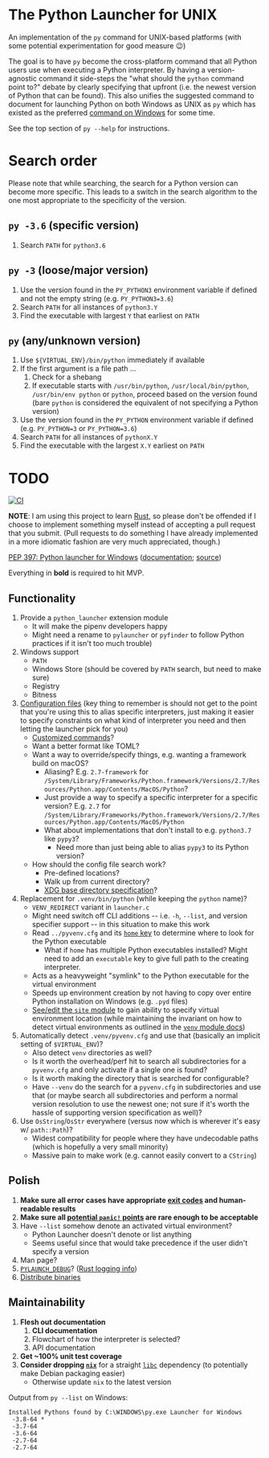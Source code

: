 # The Python Launcher for UNIX

An implementation of the `py` command for UNIX-based platforms
(with some potential experimentation for good measure 😉)

The goal is to have `py` become the cross-platform command that all Python users
use when executing a Python interpreter. By having a version-agnostic command
it side-steps the "what should the `python` command point to?" debate by
clearly specifying that upfront (i.e. the newest version of Python that can be
found). This also unifies the suggested command to document for launching
Python on both Windows as UNIX as `py` which has existed as the preferred
[command on Windows](https://docs.python.org/3/using/windows.html#launcher) for
some time.

See the top section of `py --help` for instructions.

# Search order

Please note that while searching, the search for a Python version can become
more specific. This leads to a switch in the search algorithm to the one most
appropriate to the specificity of the version.

## `py -3.6` (specific version)
1. Search `PATH` for `python3.6`

## `py -3` (loose/major version)
1. Use the version found in the `PY_PYTHON3` environment variable if defined
   and not the empty string (e.g. `PY_PYTHON3=3.6`)
1. Search `PATH` for all instances of `python3.Y`
1. Find the executable with largest `Y` that earliest on `PATH`

## `py` (any/unknown version)
1. Use `${VIRTUAL_ENV}/bin/python` immediately if available
1. If the first argument is a file path ...
   1. Check for a shebang
   1. If executable starts with `/usr/bin/python`, `/usr/local/bin/python`,
      `/usr/bin/env python` or `python`, proceed based on the version found
      (bare `python` is considered the equivalent of not specifying a
      Python version)
1. Use the version found in the `PY_PYTHON` environment variable if defined
   (e.g. `PY_PYTHON=3` or `PY_PYTHON=3.6`)
1. Search `PATH` for all instances of `pythonX.Y`
1. Find the executable with the largest `X.Y` earliest on `PATH`

# TODO

[![CI](https://github.com/brettcannon/python-launcher/workflows/CI/badge.svg)](https://github.com/brettcannon/python-launcher/actions?query=workflow%3ACI)

**NOTE**: I am using this project to learn
[Rust](https://www.rust-lang.org/), so please don't be offended if I choose to
implement something myself instead of accepting a pull request that you submit.
(Pull requests to do something I have already implemented in a more idiomatic
fashion are very much appreciated, though.)

[PEP 397: Python launcher for Windows](https://www.python.org/dev/peps/pep-0397/) ([documentation](https://docs.python.org/3/using/windows.html#launcher); [source](https://github.com/python/cpython/blob/master/PC/launcher.c))

Everything in **bold** is required to hit MVP.

## Functionality
1. Provide a `python_launcher` extension module
   - It will make the pipenv developers happy
   - Might need a rename to `pylauncher` or `pyfinder` to follow Python practices if it
     isn't too much trouble)
1. Windows support
   - `PATH`
   - Windows Store (should be covered by `PATH` search, but need to make sure)
   - Registry
   - Bitness
1. [Configuration files](https://www.python.org/dev/peps/pep-0397/#configuration-file)
   (key thing to remember is should not get to the point that you're using this to alias
   specific interpreters, just making it easier to specify constraints on what kind of
   interpreter you need and then letting the launcher pick for you)
   - [Customized commands](https://www.python.org/dev/peps/pep-0397/#customized-commands)?
   - Want a better format like TOML?
   - Want a way to override/specify things, e.g. wanting a framework build on macOS?
     - Aliasing? E.g. `2.7-framework` for
       `/System/Library/Frameworks/Python.framework/Versions/2.7/Resources/Python.app/Contents/MacOS/Python`?
     - Just provide a way to specify a specific interpreter for a specific version?
       E.g. `2.7` for
       `/System/Library/Frameworks/Python.framework/Versions/2.7/Resources/Python.app/Contents/MacOS/Python`
     - What about implementations that don't install to e.g. `python3.7` like `pypy3`?
       - Need more than just being able to alias `pypy3` to its Python version?
   - How should the config file search work?
     - Pre-defined locations?
     - Walk up from current directory?
     - [XDG base directory specification](https://specifications.freedesktop.org/basedir-spec/basedir-spec-latest.html)?
1. Replacement for `.venv/bin/python` (while keeping the `python` name)?
   - `VENV_REDIRECT` variant in `launcher.c`
   - Might need switch off CLI additions -- i.e. `-h`, `--list`, and version specifier support -- in this situation to make this work
   - Read `../pyvenv.cfg` and its [`home` key](https://docs.python.org/3/library/venv.html#creating-virtual-environments) to determine where to look for the Python executable
     - What if `home` has multiple Python executables installed? Might need to add an `executable` key to give full path to the creating interpreter.
   - Acts as a heavyweight "symlink" to the Python executable for the virtual environment
   - Speeds up environment creation by not having to copy over entire Python installation on     Windows (e.g. `.pyd` files)
   - [See/edit the `site` module](https://github.com/python/cpython/blob/master/Lib/site.py#L456) to gain ability to specify virtual environment location (while maintaining the invariant on how to detect virtual environments as outlined in the [`venv` module docs](https://docs.python.org/3/library/venv.html#module-venv))
1. Automatically detect `.venv/pyvenv.cfg` and use that (basically an implicit setting of `$VIRTUAL_ENV`)?
   - Also detect `venv` directories as well?
   - Is it worth the overhead/perf hit to search all subdirectories for a `pyvenv.cfg` and only activate if a single one is found?
   - Is it worth making the directory that is searched for configurable?
   - Have `--venv` do the search for a `pyvenv.cfg` in subdirectories and use that (or maybe search all subdirectories and perform a normal version resolution to use the newest one; not sure if it's worth the hassle of supporting version specification as well)?
1. Use `OsString`/`OsStr` everywhere (versus now which is wherever it's easy w/ `path::Path`)?
   - Widest compatibility for people where they have undecodable paths
     (which is hopefully a very small minority)
   - Massive pain to make work (e.g. cannot easily convert to a `CString`)

## Polish
1. **Make sure all error cases have appropriate [exit codes](https://rust-lang-nursery.github.io/cli-wg/in-depth/exit-code.html) and human-readable results**
1. **Make sure all [potential `panic!` points](https://doc.rust-lang.org/book/ch09-02-recoverable-errors-with-result.html#shortcuts-for-panic-on-error-unwrap-and-expect) are rare enough to be acceptable**
1. Have `--list` somehow denote an activated virtual environment?
   * Python Launcher doesn't denote or list anything
   * Seems useful since that would take precedence if the user didn't specify a version
1. Man page?
1. [`PYLAUNCH_DEBUG`](https://docs.python.org/3.8/using/windows.html#diagnostics)? ([Rust logging info](https://rust-lang-nursery.github.io/cli-wg/tutorial/output.html#logging))
1. [Distribute binaries](https://rust-lang-nursery.github.io/cli-wg/tutorial/packaging.html#distributing-binaries)

## Maintainability
1. **Flesh out documentation**
   1. **CLI documentation**
   1. Flowchart of how the interpreter is selected?
   1. API documentation
1. **Get ~100% unit test coverage**
1. **Consider dropping [`nix`](https://crates.io/crates/nix)** for a straight
   [`libc`](https://crates.io/crates/libc) dependency (to potentially make Debian
   packaging easier)
   - Otherwise update `nix` to the latest version

Output from `py --list` on Windows:
```
Installed Pythons found by C:\WINDOWS\py.exe Launcher for Windows
 -3.8-64 *
 -3.7-64
 -3.6-64
 -2.7-64
 -2.7-64
 ```
